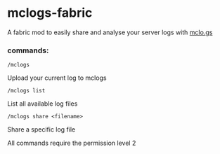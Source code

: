 # mclogs-fabric
A fabric mod to easily share and analyse your server logs with [mclo.gs](https://mclo.gs)

### commands:
    /mclogs
Upload your current log to mclogs
    
    /mclogs list
List all available log files

    /mclogs share <filename>
Share a specific log file

All commands require the permission level 2